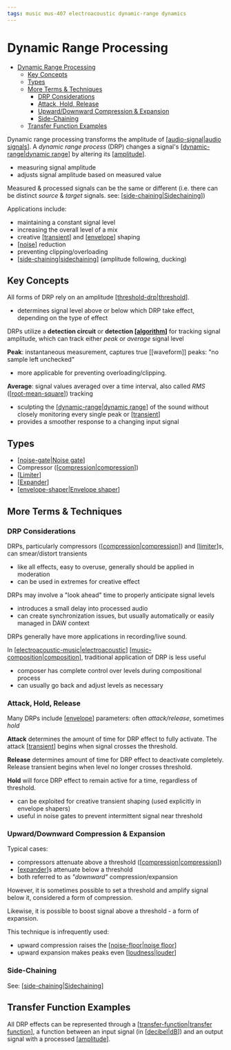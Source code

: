 ```yaml
---
tags: music mus-407 electroacoustic dynamic-range dynamics
---
```


# Dynamic Range Processing

- [Dynamic Range Processing](#dynamic-range-processing)
  - [Key Concepts](#key-concepts)
  - [Types](#types)
  - [More Terms & Techniques](#more-terms--techniques)
    - [DRP Considerations](#drp-considerations)
    - [Attack, Hold, Release](#attack-hold-release)
    - [Upward/Downward Compression & Expansion](#upwarddownward-compression--expansion)
    - [Side-Chaining](#side-chaining)
  - [Transfer Function Examples](#transfer-function-examples)

Dynamic range processing transforms the amplitude of [[audio-signal|audio signals]]. A _dynamic range process_ (DRP) changes a signal's [[dynamic-range|dynamic range]] by altering its [[amplitude]].

- measuring signal amplitude
- adjusts signal amplitude based on measured value

Measured & processed signals can be the same or different (i.e. there can be distinct _source_ & _target_ signals. see: [[side-chaining|Sidechaining]])

Applications include:

- maintaining a constant signal level
- increasing the overall level of a mix
- creative [[transient]] and [[envelope]] shaping
- [[noise]] reduction
- preventing clipping/overloading
- [[side-chaining|sidechaining]] (amplitude following, ducking)

## Key Concepts

All forms of DRP rely on an amplitude [[threshold-drp|threshold]].

- determines signal level above or below which DRP take effect, depending on the type of effect

DRPs utilize a **detection circuit** or **detection [[algorithm]]** for tracking signal amplitude, which can track either _peak_ or _average_ signal level

**Peak**: instantaneous measurement, captures true [[waveform]] peaks: "no sample left unchecked"

- more applicable for preventing overloading/clipping.

**Average**: signal values averaged over a time interval, also called _RMS_ ([[root-mean-square]]) tracking

- sculpting the [[dynamic-range|dynamic range]] of the sound without closely monitoring every single peak or [[transient]]
- provides a smoother response to a changing input signal

## Types

- [[noise-gate|Noise gate]]
- Compressor ([[compression|compression]])
- [[Limiter]]
- [[Expander]]
- [[envelope-shaper|Envelope shaper]]

## More Terms & Techniques

### DRP Considerations

DRPs, particularly compressors ([[compression|compression]]) and [[limiter]]s, can smear/distort transients

- like all effects, easy to overuse, generally should be applied in moderation
- can be used in extremes for creative effect

DRPs may involve a "look ahead" time to properly anticipate signal levels

- introduces a small delay into processed audio
- can create synchronization issues, but usually automatically or easily managed in DAW context

DRPs generally have more applications in recording/live sound.

In [[electroacoustic-music|electroacoustic]] [[music-composition|composition]], traditional application of DRP is less useful

- composer has complete control over levels during compositional process
- can usually go back and adjust levels as necessary

### Attack, Hold, Release

Many DRPs include [[envelope]] parameters: often _attack/release_, sometimes _hold_

**Attack** determines the amount of time for DRP effect to fully activate. The attack [[transient]] begins when signal crosses the threshold.

**Release** determines amount of time for DRP effect to deactivate completely. Release transient begins when level no longer crosses threshold.

**Hold** will force DRP effect to remain active for a time, regardless of threshold.

- can be exploited for creative transient shaping (used explicitly in envelope shapers)
- useful in noise gates to prevent intermittent signal near threshold

### Upward/Downward Compression & Expansion

Typical cases:

- compressors attenuate above a threshold ([[compression|compression]])
- [[expander]]s attenuate below a threshold
- both referred to as _"downward"_ compression/expansion

However, it is sometimes possible to set a threshold and amplify signal below it, considered a form of compression.

Likewise, it is possible to boost signal above a threshold - a form of expansion.

This technique is infrequently used:

- upward compression raises the [[noise-floor|noise floor]]
- upward expansion makes peaks even [[loudness|louder]]

### Side-Chaining

See: [[side-chaining|Sidechaining]]

## Transfer Function Examples

All DRP effects can be represented through a [[transfer-function|transfer function]], a function between an input signal (in [[decibel|dB]]) and an output signal with a processed [[amplitude]].

[//begin]: # "Autogenerated link references for markdown compatibility"
[audio-signal|audio signals]: audio-signal.md "Audio Signal"
[dynamic-range|dynamic range]: dynamic-range.md "Dynamic Range"
[amplitude]: amplitude.md "Amplitude"
[side-chaining|Sidechaining]: side-chaining.md "Side-Chaining"
[transient]: transient.md "Transient"
[envelope]: envelope.md "Envelope"
[noise]: noise.md "Noise"
[side-chaining|sidechaining]: side-chaining.md "Side-Chaining"
[threshold-drp|threshold]: threshold-drp.md "Threshold (DRP)"
[algorithm]: algorithm.md "Algorithm"
[root-mean-square]: root-mean-square.md "Root mean square (RMS)"
[noise-gate|Noise gate]: noise-gate.md "Noise Gate"
[compression|compression]: compression.md "Compression"
[Limiter]: limiter.md "Limiter"
[Expander]: expander.md "Expander"
[envelope-shaper|Envelope shaper]: envelope-shaper.md "Envelope Shaper"
[limiter]: limiter.md "Limiter"
[electroacoustic-music|electroacoustic]: electroacoustic-music.md "Electroacoustic Music"
[music-composition|composition]: music-composition.md "Music composition"
[expander]: expander.md "Expander"
[noise-floor|noise floor]: noise-floor.md "Noise Floor"
[loudness|louder]: loudness.md "Loudness"
[transfer-function|transfer function]: transfer-function.md "Transfer Function"
[decibel|dB]: decibel.md "Decibel"
[//end]: # "Autogenerated link references"
